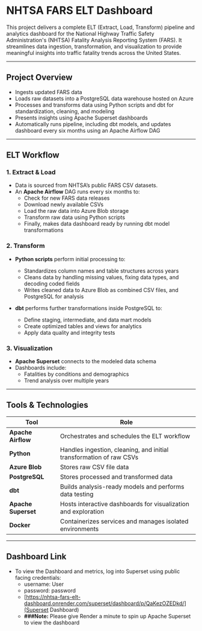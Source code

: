 # NHTSA FARS ELT Dashboard

This project delivers a complete ELT (Extract, Load, Transform) pipeline and analytics dashboard for the National Highway Traffic Safety Administration's (NHTSA) Fatality Analysis Reporting System (FARS). It streamlines data ingestion, transformation, and visualization to provide meaningful insights into traffic fatality trends across the United States.

---

## Project Overview

- Ingests updated FARS data
- Loads raw datasets into a PostgreSQL data warehouse hosted on Azure
- Processes and transforms data using Python scripts and dbt for standardization, cleaning, and modeling
- Presents insights using Apache Superset dashboards
- Automatically runs pipeline, including dbt models, and updates dashboard every six months using an Apache Airflow DAG

---

## ELT Workflow

### 1. **Extract & Load**

- Data is sourced from NHTSA’s public FARS CSV datasets.
- An **Apache Airflow** DAG runs every six months to:
  - Check for new FARS data releases
  - Download newly available CSVs
  - Load the raw data into Azure Blob storage
  - Transform raw data using Python scripts
  - Finally, makes data dashboard ready by running dbt model transformations

### 2. **Transform**

- **Python scripts** perform initial processing to:

  - Standardizes column names and table structures across years
  - Cleans data by handling missing values, fixing data types, and decoding coded fields
  - Writes cleaned data to Azure Blob as combined CSV files, and PostgreSQL for analysis

- **dbt** performs further transformations inside PostgreSQL to:
  - Define staging, intermediate, and data mart models
  - Create optimized tables and views for analytics
  - Apply data quality and integrity tests

### 3. **Visualization**

- **Apache Superset** connects to the modeled data schema
- Dashboards include:
  - Fatalities by conditions and demographics
  - Trend analysis over multiple years

---

## Tools & Technologies

| Tool                | Role                                                                |
| ------------------- | ------------------------------------------------------------------- |
| **Apache Airflow**  | Orchestrates and schedules the ELT workflow                         |
| **Python**          | Handles ingestion, cleaning, and initial transformation of raw CSVs |
| **Azure Blob**      | Stores raw CSV file data                                            |
| **PostgreSQL**      | Stores processed and transformed data                               |
| **dbt**             | Builds analysis-ready models and performs data testing              |
| **Apache Superset** | Hosts interactive dashboards for visualization and exploration      |
| **Docker**          | Containerizes services and manages isolated environments            |

---

## Dashboard Link

- To view the Dashboard and metrics, log into Superset using public facing credentials:
  - username: User
  - password: password
  - [https://nhtsa-fars-elt-dashboard.onrender.com/superset/dashboard/p/QaKezOZEDkd/](Superset Dashboard)
  - **###Note:** Please give Render a minute to spin up Apache Superset to view the dashboard

